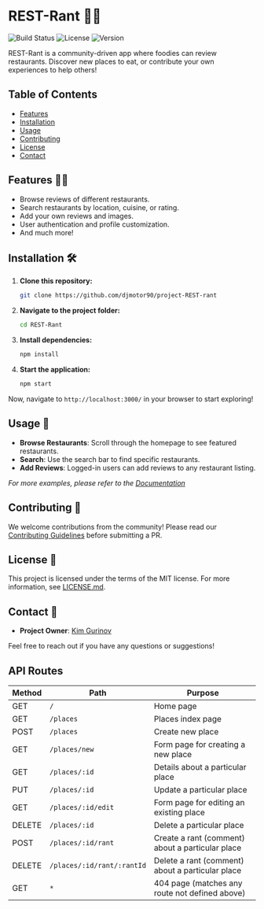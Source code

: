 # REST-Rant 🍔🍕

![Build Status](https://img.shields.io/badge/Build-Passing-green)
![License](https://img.shields.io/badge/License-MIT-blue)
![Version](https://img.shields.io/badge/Version-1.0.0-purple)

REST-Rant is a community-driven app where foodies can review restaurants. Discover new places to eat, or contribute your own experiences to help others!

## Table of Contents

- [Features](#features)
- [Installation](#installation)
- [Usage](#usage)
- [Contributing](#contributing)
- [License](#license)
- [Contact](#contact)

## Features 🍜🌮

- Browse reviews of different restaurants.
- Search restaurants by location, cuisine, or rating.
- Add your own reviews and images.
- User authentication and profile customization.
- And much more!

## Installation 🛠️

1. **Clone this repository:**

    ```bash
    git clone https://github.com/djmotor90/project-REST-rant
    ```

2. **Navigate to the project folder:**

    ```bash
    cd REST-Rant
    ```

3. **Install dependencies:**

    ```bash
    npm install
    ```

4. **Start the application:**

    ```bash
    npm start
    ```

Now, navigate to `http://localhost:3000/` in your browser to start exploring!

## Usage 📝

- **Browse Restaurants**: Scroll through the homepage to see featured restaurants.
- **Search**: Use the search bar to find specific restaurants.
- **Add Reviews**: Logged-in users can add reviews to any restaurant listing.
  
_For more examples, please refer to the [Documentation](https://your-documentation-link)_

## Contributing 🤝

We welcome contributions from the community! Please read our [Contributing Guidelines](CONTRIBUTING.md) before submitting a PR.

## License 📝

This project is licensed under the terms of the MIT license. For more information, see [LICENSE.md](LICENSE.md).

## Contact 📧

- **Project Owner**: [Kim Gurinov](https://github.com/djmotor90)

Feel free to reach out if you have any questions or suggestions!

## API Routes

| Method  | Path                      | Purpose                                         |
| ------- | ------------------------- | ----------------------------------------------- |
| GET     | `/`                       | Home page                                       |
| GET     | `/places`                 | Places index page                               |
| POST    | `/places`                 | Create new place                                |
| GET     | `/places/new`             | Form page for creating a new place              |
| GET     | `/places/:id`             | Details about a particular place                |
| PUT     | `/places/:id`             | Update a particular place                       |
| GET     | `/places/:id/edit`        | Form page for editing an existing place         |
| DELETE  | `/places/:id`             | Delete a particular place                       |
| POST    | `/places/:id/rant`        | Create a rant (comment) about a particular place |
| DELETE  | `/places/:id/rant/:rantId`| Delete a rant (comment) about a particular place |
| GET     | `*`                       | 404 page (matches any route not defined above)  |
